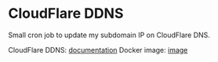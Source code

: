 # CloudFlare DDNS
Small cron job to update my subdomain IP on CloudFlare DNS.

CloudFlare DDNS: [documentation](https://developers.cloudflare.com/dns/manage-dns-records/how-to/managing-dynamic-ip-addresses/)
Docker image: [image](https://hub.docker.com/r/oznu/cloudflare-ddns/#!)
